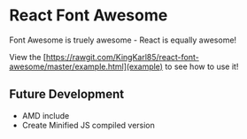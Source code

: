 # React Font Awesome

Font Awesome is truely awesome - React is equally awesome!

View the [https://rawgit.com/KingKarl85/react-font-awesome/master/example.html](example) to see how to use it!

## Future Development

* AMD include
* Create Minified JS compiled version